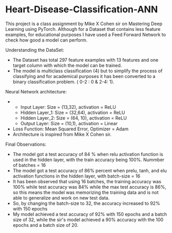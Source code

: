 # Heart-Disease-Classification-ANN

This project is a class assignment by Mike X Cohen sir on Mastering Deep Learning using PyTorch. Although for a Dataset that contains less feature examples, for educational purposes I have used a Feed Forward Network to check how good a model can perform.

Understanding the DataSet:

* The Dataset has total 297 feature examples with 13 features and one target column with which the model can be trained.
* The model is multiclass classification (4) but to simplify the process of classifying and for academical purposes it has been converted to a binary classification problem. ( 0-2 : 0 & 2-4: 1).

Neural Network architecture:
* * Input Layer: Size = (13,32), activation = ReLU
  * Hidden Layer_1: Size = (32,64), activation = ReLU
  * Hidden Layer_2: Size = (64, 10), activation = ReLU
  * Output Layer: Size = (10,1), activation = Linear
* Loss Function: Mean Squared Error, Optimizer = Adam
* Architecture is inspired from Mike X Cohen sir.

Final Observations:

* The model got a test accuracy of 84 % when relu activation function is used in the hidden layer, with the train accuracy being 100%. Nummber of batches = 16
* The model got a test accuracy of 86% percent when prelu, tanh, and elu activation functions in the hidden layer, with batch-size = 16
* It has been observed that using 16 batches, the training accuracy was 100% while test accuracy was 84% while the max test accuracy is 86%, so this means the model was memorizing the training data and is not able to generalize and work on new test data.
* So, by changing the batch-size to 32, the accuracy increased to 92% with 150 epochs
* My model achieved a test accuracy of 92% with 150 epochs and a batch size of 32, while the sir's model achieved a 90% accuracy with the 100 epochs and a batch size of 20.
